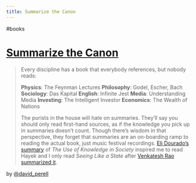 ```yaml
---
title: Summarize the Canon
---
```




#books

# [Summarize the Canon](https://perell.com/note/summarize-the-canon/)

> Every discipline has a book that everybody references, but nobody reads: 
>
> **Physics**: The Feynman Lectures 
> **Philosophy**: Godel, Escher, Bach 
> **Sociology**: Das Kapital 
> **English**: Infinite Jest 
> **Media**: Understanding Media 
> **Investing**: The Intelligent Investor 
> **Economics**: The Wealth of Nations
>
> The purists in the house will hate on summaries. They’ll say you should only read first-hand sources, as if the knowledge you pick up in summaries doesn’t count. Though there’s wisdom in that perspective, they forget that summaries are an on-boarding ramp to reading the actual book, just music festival recordings. [Eli Dourado’s summary](https://elidourado.com/blog/the-use-of-knowledge-in-society/) of *The Use of Knowledge in Society* inspired me to read Hayek and I only read *Seeing Like a State* after [Venkatesh Rao summarized it](https://www.ribbonfarm.com/2010/07/26/a-big-little-idea-called-legibility/). 

by [@david_perell](https://twitter.com/david_perell/status/1303921481710219264)
